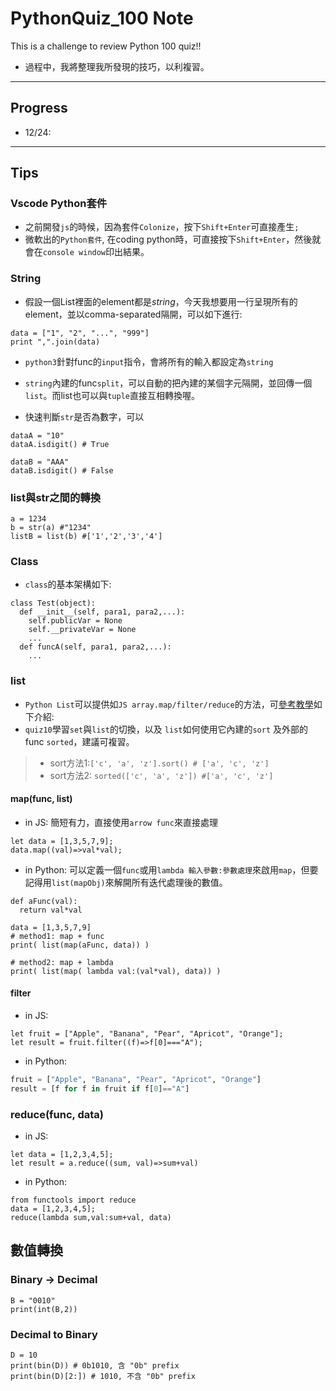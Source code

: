 # PythonQuiz_100 Note
This is a challenge to review Python 100 quiz!!
- 過程中，我將整理我所發現的技巧，以利複習。
---
## Progress
- 12/24: 

---

## Tips

### Vscode Python套件
- 之前開發`js`的時候，因為套件`Colonize`，按下`Shift+Enter`可直接產生`;`
- 微軟出的`Python套件`, 在coding python時，可直接按下`Shift+Enter`，然後就會在`console window`印出結果。

### String 
- 假設一個List裡面的element都是*string*，今天我想要用一行呈現所有的element，並以comma-separated隔開，可以如下進行:
```=python
data = ["1", "2", "...", "999"]
print ",".join(data)
```
- `python3`針對func的`input`指令，會將所有的輸入都設定為`string`

- `string`內建的func`split`，可以自動的把內建的某個字元隔開，並回傳一個`list`。而list也可以與`tuple`直接互相轉換喔。

- 快速判斷`str`是否為數字，可以
```python=
dataA = "10"
dataA.isdigit() # True

dataB = "AAA"
dataB.isdigit() # False
```


### list與str之間的轉換
```python=
a = 1234   
b = str(a) #"1234"
listB = list(b) #['1','2','3','4']
```

### Class
- `class`的基本架構如下:
```python=
class Test(object):
  def __init__(self, para1, para2,...):
    self.publicVar = None
    self.__privateVar = None
    ...
  def funcA(self, para1, para2,...):
    ...
```

### list
- `Python List`可以提供如`JS array.map/filter/reduce`的方法，可[參考教學](https://stackabuse.com/map-filter-and-reduce-in-python-with-examples/)如下介紹:
- `quiz10`學習`set`與`list`的切換，以及 `list`如何使用它內建的`sort` 及外部的func `sorted`，建議可複習。
>- sort方法1:`['c', 'a', 'z'].sort() # ['a', 'c', 'z']`
>- sort方法2: `sorted(['c', 'a', 'z']) #['a', 'c', 'z']`
#### map(func, list)
- in JS: 簡短有力，直接使用`arrow func`來直接處理
```javascript=
let data = [1,3,5,7,9];
data.map((val)=>val*val);
```

- in Python: 可以定義一個`func`或用`lambda 輸入參數:參數處理`來啟用`map`，但要記得用`list(mapObj)`來解開所有迭代處理後的數值。
```python=
def aFunc(val):
  return val*val

data = [1,3,5,7,9]
# method1: map + func
print( list(map(aFunc, data)) )

# method2: map + lambda
print( list(map( lambda val:(val*val), data)) )
```

#### filter
- in JS:
```javascript=
let fruit = ["Apple", "Banana", "Pear", "Apricot", "Orange"];
let result = fruit.filter((f)=>f[0]==="A");
```

- in Python:
```python
fruit = ["Apple", "Banana", "Pear", "Apricot", "Orange"]
result = [f for f in fruit if f[0]=="A"]

```

### reduce(func, data)
- in JS:
```javascript=
let data = [1,2,3,4,5];
let result = a.reduce((sum, val)=>sum+val)
```

- in Python:
```python=
from functools import reduce
data = [1,2,3,4,5];
reduce(lambda sum,val:sum+val, data)

```

## 數值轉換
### Binary -> Decimal
```python=
B = "0010"
print(int(B,2))
```

### Decimal to Binary
```python=
D = 10
print(bin(D)) # 0b1010, 含 "0b" prefix
print(bin(D)[2:]) # 1010, 不含 "0b" prefix

```
